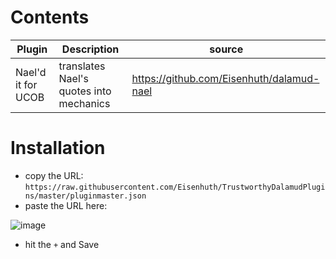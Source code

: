# Contents

|Plugin|Description|source|
|---|---|----|
|Nael'd it for UCOB|translates Nael's quotes into mechanics|https://github.com/Eisenhuth/dalamud-nael|

# Installation

- copy the URL: `https://raw.githubusercontent.com/Eisenhuth/TrustworthyDalamudPlugins/master/pluginmaster.json`
- paste the URL here:

![image](https://user-images.githubusercontent.com/47415874/182002740-4d49cae3-e08b-4dd2-908b-36a0529f8190.png)

- hit the `+` and Save
